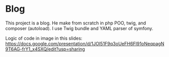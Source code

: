 # Blog

This project is a blog.
He make from scratch in php POO, twig, and composer (autoload).
I use Twig bundle and YAML parser of symfony.

Logic of code in image in this slides:
https://docs.google.com/presentation/d/1JOl51F9q3oUeFH6Fl91oNeqpagN9T6AG-frY1_x4SXQ/edit?usp=sharing
